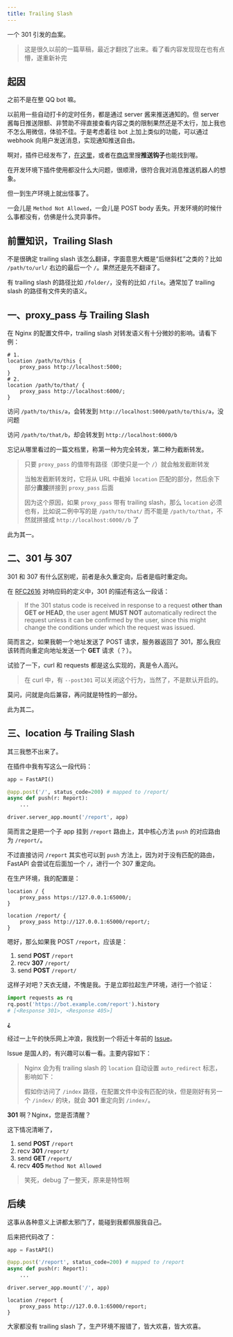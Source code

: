 ```yaml
---
title: Trailing Slash
---
```


一个 301 引发的血案。

<!--truncate-->

> 这是很久以前的一篇草稿，最近才翻找了出来。看了看内容发现现在也有点懵，遂重新补完

## 起因

之前不是在整 QQ bot 嘛。

以前用一些自动打卡的定时任务，都是通过 server 酱来推送通知的。但 server 酱每日推送限额、非赞助不得直接查看内容之类的限制果然还是不太行，加上我也不怎么用微信，体验不佳。于是考虑着往 bot 上加上类似的功能，可以通过 webhook 向用户发送消息，实现通知推送自由。

啊对，插件已经发布了，[在这里](https://github.com/syrinka/nonebot-plugin-report)，或者在[商店](https://v2.nonebot.dev/store)里搜**推送钩子**也能找到喔。

在开发环境下插件使用都没什么大问题，很顺滑，很符合我对消息推送机器人的想象。

但一到生产环境上就出怪事了。

一会儿是 `Method Not Allowed`，一会儿是 POST body 丢失。开发环境的时候什么事都没有，仿佛是什么灵异事件。

## 前置知识，Trailing Slash

不是很确定 trailing slash 该怎么翻译，字面意思大概是“后继斜杠”之类的？比如 `/path/to/url/` 右边的最后一个 `/`。果然还是先不翻译了。

有 trailing slash 的路径比如 `/folder/`，没有的比如 `/file`。通常加了 trailing slash 的路径有文件夹的语义。

## 一、proxy_pass 与 Trailing Slash

在 Nginx 的配置文件中，trailing slash 对转发语义有十分微妙的影响。请看下例：

```nginx
# 1.
location /path/to/this {
    proxy_pass http://localhost:5000;
}
# 2.
location /path/to/that/ {
    proxy_pass http://localhost:6000/;
}
```

访问 `/path/to/this/a`，会转发到 `http://localhost:5000/path/to/this/a`，没问题

访问 `/path/to/that/b`，却会转发到 `http://localhost:6000/b`

忘记从哪里看过的一篇文档里，称第一种为完全转发，第二种为截断转发。

> 只要 `proxy_pass` 的值带有路径（即使只是一个 `/`）就会触发截断转发
>
> 当触发截断转发时，它将从 URL 中截掉 `location` 匹配的部分，然后余下部分**直接**拼接到 `proxy_pass` 后面
>
> 因为这个原因，如果 `proxy_pass` 带有 trailing slash，那么 `location` 必须也有，比如说二例中写的是 `/path/to/that/` 而不能是 `/path/to/that`，不然就拼接成 `http://localhost:6000//b` 了

此为其一。

## 二、301 与 307

301 和 307 有什么区别呢，前者是永久重定向，后者是临时重定向。

在 [RFC2616](https://www.w3.org/Protocols/rfc2616/rfc2616-sec10.html) 对响应码的定义中，301 的描述有这么一段话：

> If the 301 status code is received in response to a request **other than GET or HEAD**, the user agent **MUST NOT** automatically redirect the request unless it can be confirmed by the user, since this might change the conditions under which the request was issued.

简而言之，如果我朝一个地址发送了 POST 请求，服务器返回了 301，那么我应该转而向重定向地址发送一个 **GET** 请求（？）。

试验了一下，curl 和 requests 都是这么实现的，真是令人高兴。

> 在 curl 中，有 `--post301` 可以关闭这个行为，当然了，不是默认开启的。

莫问，问就是向后兼容，再问就是特性的一部分。

此为其二。

## 三、location 与 Trailing Slash

其三我憋不出来了。

在插件中我有写这么一段代码：

```python
app = FastAPI()

@app.post('/', status_code=200) # mapped to /report/
async def push(r: Report):
    ...

driver.server_app.mount('/report', app)
```

简而言之是把一个子 app 挂到 `/report` 路由上，其中核心方法 `push` 的对应路由为 `/report/`。

不过直接访问 `/report` 其实也可以到 `push` 方法上，因为对于没有匹配的路由，FastAPI 会尝试在后面加一个 `/`，进行一个 307 重定向。

在生产环境，我的配置是：

```nginx
location / {
    proxy_pass https://127.0.0.1:65000/;
}

location /report/ {
    proxy_pass http://127.0.0.1:65000/report/;
}
```

嗯好，那么如果我 POST `/report`，应该是：

1. send **POST** `/report`
2. recv **307** `/report/`
3. send **POST** `/report/`

这样子对吧？天衣无缝，不愧是我。于是立即拉起生产环境，进行一个验证：

```python
import requests as rq
rq.post('https://bot.example.com/report').history
# [<Response 301>, <Response 405>]
```

**¿**

经过一上午的快乐网上冲浪，我找到一个将近十年前的 [Issue](https://github.com/alibaba/tengine/issues/407)。

Issue 是国人的，有兴趣可以看一看。主要内容如下：

> Nginx 会为有 trailing slash 的 `location` 自动设置 `auto_redirect` 标志，影响如下：
>
> 假如你访问了 `/index` 路径，在配置文件中没有匹配的块，但是刚好有另一个 `/index/` 的块，就会 **301** 重定向到 `/index/`。

**301** 啊？Nginx，您是否清醒？

这下情况清晰了，

1. send **POST** `/report`
2. recv **301** `/report/`
3. send **GET** `/report/`
4. recv **405** `Method Not Allowed`

> 笑死，debug 了一整天，原来是特性啊

## 后续

这事从各种意义上讲都太邪门了，能碰到我都佩服我自己。

后来把代码改了：

```python
app = FastAPI()

@app.post('/report', status_code=200) # mapped to /report
async def push(r: Report):
    ...

driver.server_app.mount('/', app)
```

```nginx
location /report {
    proxy_pass http://127.0.0.1:65000/report;
}
```

大家都没有 trailing slash 了，生产环境不报错了，皆大欢喜，皆大欢喜。
